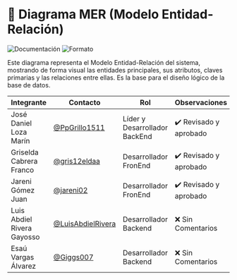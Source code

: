 # 🧩 Diagrama MER (Modelo Entidad-Relación)

![Documentación](https://img.shields.io/badge/Tipo-Diagrama%20MER-lightgrey?style=flat-square)
![Formato](https://img.shields.io/badge/Formato-Imagen%20%7C%20Editable-blue?style=flat-square)

Este diagrama representa el Modelo Entidad-Relación del sistema, mostrando de forma visual las entidades principales, sus atributos, claves primarias y las relaciones entre ellas. Es la base para el diseño lógico de la base de datos.

|Integrante|Contacto|Rol|Observaciones|
|------------|--------|---|---|
|José Daniel Loza Marín |[@PpGrillo1511](https://github.com/PpGrillo1511)|Líder y Desarrollador BackEnd|✔️  Revisado y aprobado|
|Griselda Cabrera Franco |[@gris12eldaa](https://github.com/gris12eldaa)|Desarrollador FronEnd|✔️ Revisado y aprobado|
|Jareni Gómez Juan |[@jareni02](https://github.com/jareni02)|Desarrollador FronEnd|✔️ Revisado y aprobado|
|Luis Abdiel Rivera Gayosso |[@LuisAbdielRivera](https://github.com/LuisAbdielRivera)|Desarrollador Backend|❌ Sin Comentarios|
|Esaú Vargas Álvarez |[@Giggs007](https://github.com/Giggs007)|Desarrollador Backend|❌ Sin Comentarios|
